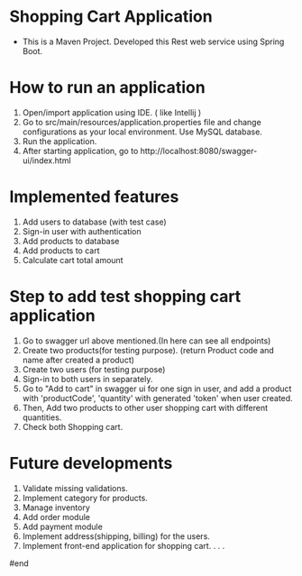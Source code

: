 # Shopping Cart Application

* This is a Maven Project. Developed this Rest web service using Spring Boot. 

# How to run an application

1. Open/import application using IDE. ( like Intellij )
2. Go to src/main/resources/application.properties file and change configurations as your local environment. Use MySQL database.
3. Run the application.
4. After starting application, go to http://localhost:8080/swagger-ui/index.html

# Implemented features

1. Add users to database (with test case)
2. Sign-in user with authentication
3. Add products to database
4. Add products to cart
5. Calculate cart total amount

# Step to add test shopping cart application

1. Go to swagger url above mentioned.(In here can see all endpoints)
2. Create two products(for testing purpose). (return Product code and name after created a product)
3. Create two users (for testing purpose)
4. Sign-in to both users in separately.
5. Go to "Add to cart" in swagger ui for one sign in user, and add a product with 'productCode', 'quantity' with generated 'token' when user created. 
6. Then, Add two products to other user shopping cart with different quantities.
7. Check both Shopping cart. 

# Future developments 

1. Validate missing validations.
2. Implement category for products.
3. Manage inventory
4. Add order module
5. Add payment module
6. Implement address(shipping, billing) for the users.
7. Implement front-end application for shopping cart.
.
.
.

#end

 

